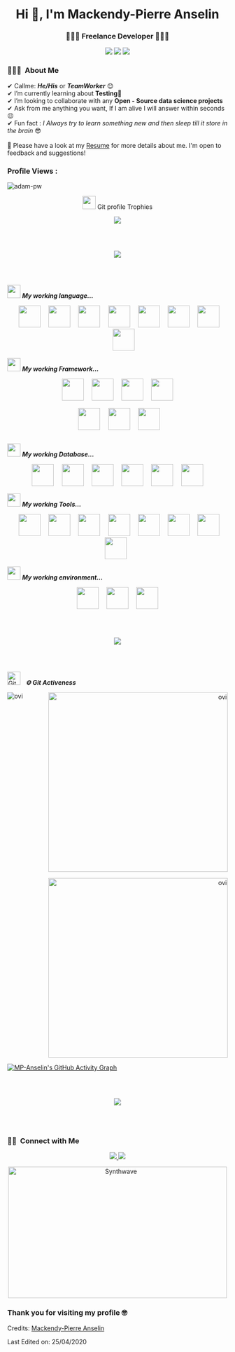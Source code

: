 <h1 align="center">Hi 👋, I'm Mackendy-Pierre Anselin </h1>
<h3 align="center">👨‍💻🥷 Freelance Developer 👨‍💻🥷</h3>

<p align="center">
    <img src="https://img.shields.io/badge/Age-23-blue"/>
    <img src="https://img.shields.io/badge/Focus-Backend%20development-brightgreen"/>
    <img src="https://img.shields.io/badge/Languages-English%20%26%20French%20%26%20Spanish-brightgreen"/>
</p>

### 👨🏻‍💻 &nbsp;About Me

✔ Callme: ***He/His*** or ***TeamWorker*** 😊 <br>
✔ I’m currently learning about **Testing**🥰<br>
✔ I’m looking to collaborate with any **Open - Source data science projects**<br>
✔ Ask from me anything you want, If I am alive I will answer within seconds 😉<br>
✔ Fun fact : *I Always try to learn something new and then sleep till it store in the brain* 😎<br><br>
📄 Please have a look at my [Resume](https://cvdesignr.com/p/5c3c907d84442) for more details about me. I'm open to
feedback and suggestions!


<p align="right">
<h3>
    Profile Views :
</h3>
<img src="https://komarev.com/ghpvc/?username=MP-Anselin&label=Profile%20views&color=0e75b6&style=flat" alt="adam-pw"/>
</p>


<p align="center">
    <img src="https://media.giphy.com/media/QaMcXSekUWx7aogAUr/giphy.gif" width="30"/>
    Git profile Trophies
</p>
<p align="center">
    <img src="https://github-profile-trophy.vercel.app/?username=MP-Anselin&theme=juicyfresh&no-bg=true"/>
</p>

<br>
<br>
<p align="center">
<a href="https://www.youtube.com/watch?v=dQw4w9WgXcQ"><img src="https://user-images.githubusercontent.com/73097560/115834477-dbab4500-a447-11eb-908a-139a6edaec5c.gif"></a>
</p>
<br>
<br>

<img src="https://media.giphy.com/media/iY8CRBdQXODJSCERIr/giphy.gif" width="30px">&nbsp;***My working language...***
<p align="center">
    <code> <img height="50" src="https://www.vectorlogo.zone/logos/ruby-lang/ruby-lang-ar21.svg"> </code>
    <code> <img height="50" src="https://www.vectorlogo.zone/logos/javascript/javascript-ar21.svg"> </code>
    <code> <img height="50" src="https://www.vectorlogo.zone/logos/typescriptlang/typescriptlang-ar21.svg"> </code>
    <code> <img height="50" src="https://www.vectorlogo.zone/logos/python/python-ar21.svg"> </code>
    <code> <img height="50" src="https://www.vectorlogo.zone/logos/php/php-ar21.svg"> </code>
    <code> <img height="50" src="https://www.vectorlogo.zone/logos/w3_html5/w3_html5-ar21.svg"> </code>
    <code> <img height="50" src="https://www.vectorlogo.zone/logos/netlifyapp_watercss/netlifyapp_watercss-ar21.svg">
    </code>
    <code> <img height="50" src=""> </code>
</p>

<img src="https://media.giphy.com/media/iY8CRBdQXODJSCERIr/giphy.gif" width="30px">&nbsp;***My working Framework...***
<p align="center">
    <code> <img height="50" src="https://www.vectorlogo.zone/logos/nestjs/nestjs-ar21.svg"> </code>
    <code> <img height="50" src="https://upload.wikimedia.org/wikipedia/commons/6/62/Ruby_On_Rails_Logo.svg"> </code>
    <code> <img height="50" src="https://www.vectorlogo.zone/logos/expressjs/expressjs-ar21.svg"> </code>
    <code> <img height="50" src=""> </code>
</p>
<p align="center">
    <code> <img height="50" src="https://www.vectorlogo.zone/logos/reactjs/reactjs-ar21.svg"> </code>
    <code> <img height="50" src="https://www.vectorlogo.zone/logos/vuejs/vuejs-ar21.svg"> </code>
    <code> <img height="50"
                src="https://raw.githubusercontent.com/kristerkari/react-native-svg-transformer/master/images/react-native-logo.png">
    </code>
</p>

<img src="https://media.giphy.com/media/iY8CRBdQXODJSCERIr/giphy.gif" width="30px">&nbsp;***My working Database...***
<p align="center">
    <code> <img height="50" src="https://www.vectorlogo.zone/logos/mongodb/mongodb-ar21.svg"> </code>
    <code> <img height="50" src="https://www.vectorlogo.zone/logos/google_cloud/google_cloud-ar21.svg"> </code>
    <code> <img height="50" src="https://www.vectorlogo.zone/logos/amazon_aws/amazon_aws-ar21.svg"> </code>
    <code> <img height="50" src="https://www.vectorlogo.zone/logos/firebase/firebase-ar21.svg"> </code>
    <code> <img height="50" src="https://www.vectorlogo.zone/logos/mariadb/mariadb-ar21.svg"> </code>
    <code> <img height="50" src="https://www.vectorlogo.zone/logos/postgresql/postgresql-ar21.svg"> </code>
</p>

<img src="https://media.giphy.com/media/iY8CRBdQXODJSCERIr/giphy.gif" width="30px">&nbsp;***My working Tools...***
<p align="center">
    <code> <img height="50" src="https://www.vectorlogo.zone/logos/jestjsio/jestjsio-ar21.svg"> </code>
    <code> <img height="50" src="https://www.vectorlogo.zone/logos/phpmyadmin/phpmyadmin-ar21.svg"> </code>
    <code> <img height="50" src="https://www.vectorlogo.zone/logos/docker/docker-ar21.svg"> </code>
    <code> <img height="50" src="https://www.vectorlogo.zone/logos/npmjs/npmjs-ar21.svg"> </code>
    <code> <img height="50" src="https://www.vectorlogo.zone/logos/yarnpkg/yarnpkg-ar21.svg"> </code>
    <code> <img height="50" src="https://www.vectorlogo.zone/logos/jquery/jquery-ar21.svg"> </code>
    <code> <img height="50" src="https://www.vectorlogo.zone/logos/expoio/expoio-ar21.svg"> </code>
    <code> <img height="50" src=""> </code>
</p>

<img src="https://media.giphy.com/media/iY8CRBdQXODJSCERIr/giphy.gif" width="30px">&nbsp;***My working environment...***
<p align="center">
    <code> <img height="50" src="https://www.vectorlogo.zone/logos/linux/linux-ar21.svg"> </code>
    <code> <img height="50" src="https://www.vectorlogo.zone/logos/getfedora/getfedora-ar21.svg"> </code>
    <code> <img height="50" src="https://www.vectorlogo.zone/logos/nodejs/nodejs-ar21.svg"> </code>
</p>

<br>
<br>
<p align="center">
<a href="https://www.youtube.com/watch?v=dQw4w9WgXcQ"><img src="https://user-images.githubusercontent.com/73097560/115834477-dbab4500-a447-11eb-908a-139a6edaec5c.gif"></a>
</p>
<br>
<br>

<p align="left">
    <img src="https://media.giphy.com/media/W5eoZHPpUx9sapR0eu/giphy.gif" width="30px" alt="Git"/>
    &nbsp;
    <i>
        <b>⚙️ Git Activeness</b>
    </i>
</p>
<p>
    <img align="left"
         src="https://github-readme-stats.vercel.app/api/top-langs/?username=MP-Anselin&theme=tokyonight"
         alt="ovi"/>
</p>

<p align="right">
    <img src="https://github-readme-stats.vercel.app/api?username=MP-Anselin&show_icons=true&locale=en&theme=chartreuse-dark"
         alt="ovi" width="410"/>
</p>

<p align="right">
    <img src="https://github-readme-streak-stats.herokuapp.com/?user=MP-Anselin&theme=chartreuse-dark"
         alt="ovi" width="410"/>
</p>

[![MP-Anselin's GitHub Activity Graph](https://activity-graph.herokuapp.com/graph?username=MP-Anselin&theme=tokyonight)](https://git.io/praveenscience)

<br>
<br>
<p align="center">
<a href="https://www.youtube.com/watch?v=dQw4w9WgXcQ"><img src="https://user-images.githubusercontent.com/73097560/115834477-dbab4500-a447-11eb-908a-139a6edaec5c.gif"></a>
</p>
<br>
<br>

### 🤝🏻 &nbsp;Connect with Me

<p align="center">
    <a href="https://www.linkedin.com/in/mp-anselin-827027167/">
        <img src="https://img.shields.io/badge/-Mackendy--Pierre%20Anselin-blue?tyle=flat&logo=Linkedin&logoColor=white"/>
    </a>
    <a href="anselin.mp@gmail.com">
        <img src="https://img.shields.io/badge/-Mackendy--Pierre%20Anselin-red?style=flat&logo=Gmail&logoColor=white"/>
    </a>
</p>

<p align="center"><img src="https://thumbs.gfycat.com/GoodnaturedFondGaur-size_restricted.gif" alt="Synthwave"
                       height="300" width="500"></p>

### Thank you for visiting my profile 🤓

Credits: [Mackendy-Pierre Anselin](https://github.com/MP-Anselin)

Last Edited on: 25/04/2020

